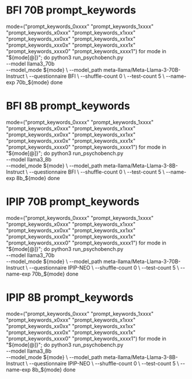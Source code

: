# BFI 70B prompt_keywords

mode=("prompt_keywords_0xxxx" "prompt_keywords_1xxxx" "prompt_keywords_x0xxx" "prompt_keywords_x1xxx" "prompt_keywords_xx0xx" "prompt_keywords_xx1xx" "prompt_keywords_xxx0x" "prompt_keywords_xxx1x" "prompt_keywords_xxxx0" "prompt_keywords_xxxx1")
for mode in "${mode[@]}"; do
    python3 run_psychobench.py \
        --model llama3_70b \
        --model_mode ${mode} \
        --model_path meta-llama/Meta-Llama-3-70B-Instruct \
        --questionnaire BFI \
        --shuffle-count 0 \
        --test-count 5 \
        --name-exp 70b_${mode}
done

# BFI 8B prompt_keywords

mode=("prompt_keywords_0xxxx" "prompt_keywords_1xxxx" "prompt_keywords_x0xxx" "prompt_keywords_x1xxx" "prompt_keywords_xx0xx" "prompt_keywords_xx1xx" "prompt_keywords_xxx0x" "prompt_keywords_xxx1x" "prompt_keywords_xxxx0" "prompt_keywords_xxxx1")
for mode in "${mode[@]}"; do
    python3 run_psychobench.py \
        --model llama3_8b \
        --model_mode ${mode} \
        --model_path meta-llama/Meta-Llama-3-8B-Instruct \
        --questionnaire BFI \
        --shuffle-count 0 \
        --test-count 5 \
        --name-exp 8b_${mode}
done

# IPIP 70B prompt_keywords

mode=("prompt_keywords_0xxxx" "prompt_keywords_1xxxx" "prompt_keywords_x0xxx" "prompt_keywords_x1xxx" "prompt_keywords_xx0xx" "prompt_keywords_xx1xx" "prompt_keywords_xxx0x" "prompt_keywords_xxx1x" "prompt_keywords_xxxx0" "prompt_keywords_xxxx1")
for mode in "${mode[@]}"; do
    python3 run_psychobench.py \
        --model llama3_70b \
        --model_mode ${mode} \
        --model_path meta-llama/Meta-Llama-3-70B-Instruct \
        --questionnaire IPIP-NEO \
        --shuffle-count 0 \
        --test-count 5 \
        --name-exp 70b_${mode}
done

# IPIP 8B prompt_keywords

mode=("prompt_keywords_0xxxx" "prompt_keywords_1xxxx" "prompt_keywords_x0xxx" "prompt_keywords_x1xxx" "prompt_keywords_xx0xx" "prompt_keywords_xx1xx" "prompt_keywords_xxx0x" "prompt_keywords_xxx1x" "prompt_keywords_xxxx0" "prompt_keywords_xxxx1")
for mode in "${mode[@]}"; do
    python3 run_psychobench.py \
        --model llama3_8b \
        --model_mode ${mode} \
        --model_path meta-llama/Meta-Llama-3-8B-Instruct \
        --questionnaire IPIP-NEO \
        --shuffle-count 0 \
        --test-count 5 \
        --name-exp 8b_${mode}
done
